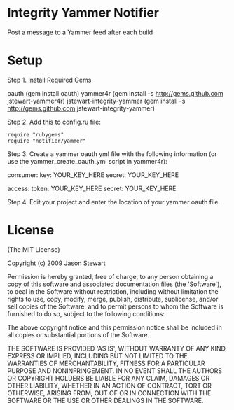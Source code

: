Integrity Yammer Notifier
===========================

Post a message to a Yammer feed after each build

Setup 
==================

Step 1. Install Required Gems

oauth (gem install oauth)
yammer4r (gem install -s http://gems.github.com jstewart-yammer4r)
jstewart-integrity-yammer (gem install -s http://gems.github.com jstewart-integrity-yammer)

Step 2. Add this to config.ru file:

    require "rubygems"
    require "notifier/yammer"

Step 3. Create a yammer oauth yml file with the following information (or use the yammer_create_oauth_yml script in yammer4r):

consumer:
  key: YOUR_KEY_HERE
  secret: YOUR_KEY_HERE
  
access:
  token: YOUR_KEY_HERE
  secret: YOUR_KEY_HERE


Step 4. Edit your project and enter the location of your yammer oauth file. 
  

License
=======

(The MIT License)

Copyright (c) 2009 Jason Stewart

Permission is hereby granted, free of charge, to any person obtaining
a copy of this software and associated documentation files (the
'Software'), to deal in the Software without restriction, including
without limitation the rights to use, copy, modify, merge, publish,
distribute, sublicense, and/or sell copies of the Software, and to
permit persons to whom the Software is furnished to do so, subject to
the following conditions:

The above copyright notice and this permission notice shall be
included in all copies or substantial portions of the Software.

THE SOFTWARE IS PROVIDED 'AS IS', WITHOUT WARRANTY OF ANY KIND,
EXPRESS OR IMPLIED, INCLUDING BUT NOT LIMITED TO THE WARRANTIES OF
MERCHANTABILITY, FITNESS FOR A PARTICULAR PURPOSE AND NONINFRINGEMENT.
IN NO EVENT SHALL THE AUTHORS OR COPYRIGHT HOLDERS BE LIABLE FOR ANY
CLAIM, DAMAGES OR OTHER LIABILITY, WHETHER IN AN ACTION OF CONTRACT,
TORT OR OTHERWISE, ARISING FROM, OUT OF OR IN CONNECTION WITH THE
SOFTWARE OR THE USE OR OTHER DEALINGS IN THE SOFTWARE.

